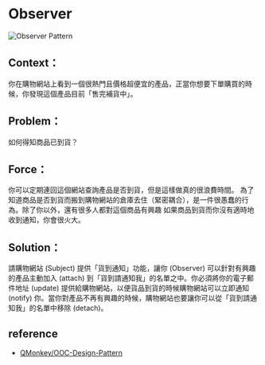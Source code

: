 # Observer
![Observer Pattern](https://imgur-backup.hackmd.io/tfZATIn.png)

## Context：
你在購物網站上看到一個很熱門且價格超便宜的產品，正當你想要下單購買的時候，你發現這個產品目前「售完補貨中」。

## Problem： 
如何得知商品已到貨？

## Force： 
你可以定期連回這個網站查詢產品是否到貨，但是這樣做真的很浪費時間。 為了知道商品是否到貨而搬到購物網站的倉庫去住（緊密耦合），是一件很愚蠢的行為。除了你以外，還有很多人都對這個商品有興趣
如果商品到貨而你沒有適時地收到通知，你會很火大。

## Solution：
請購物網站 (Subject) 提供「貨到通知」功能，讓你 (Observer) 可以針對有興趣的產品主動加入 (attach) 到「貨到請通知我」的名單之中。你必須將你的電子郵件地址 (update) 提供給購物網站，以便貨品到貨的時候購物網站可以立即通知 (notify) 你。當你對產品不再有興趣的時候，購物網站也要讓你可以從「貨到請通知我」的名單中移除 (detach)。

## reference
- [QMonkey/OOC-Design-Pattern](https://github.com/QMonkey/OOC-Design-Pattern/tree/master)